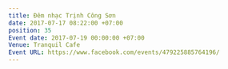 ```yaml
---
title: Đêm nhạc Trịnh Công Sơn
date: 2017-07-17 08:22:00 +07:00
position: 35
Event date: 2017-07-19 00:00:00 +07:00
Venue: Tranquil Cafe
Event URL: https://www.facebook.com/events/479225885764196/
---
```


